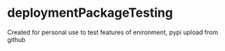 # deploymentPackageTesting
Created for personal use to test features of enironment, pypi upload from github
